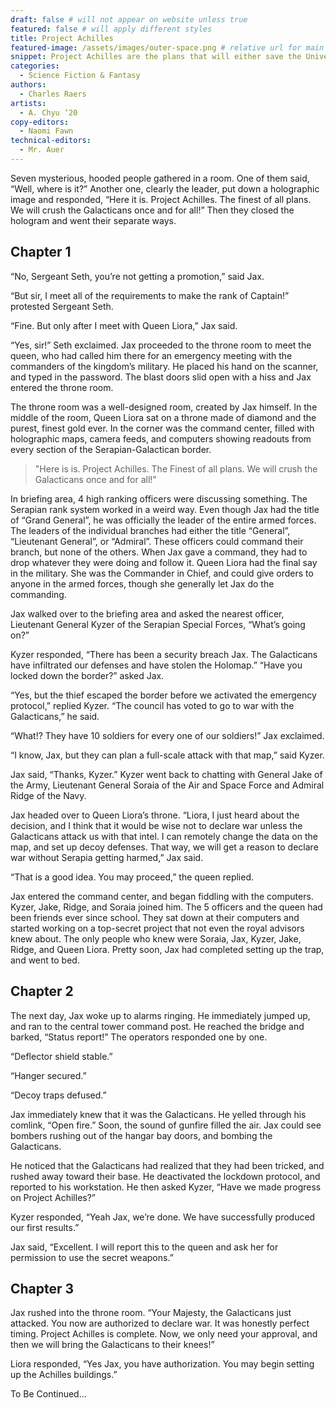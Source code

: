 ```yaml
---
draft: false # will not appear on website unless true
featured: false # will apply different styles
title: Project Achilles
featured-image: /assets/images/outer-space.png # relative url for main image must begin with "/"
snippet: Project Achilles are the plans that will either save the Universe, or be its downfall. Which is it? This science fiction thriller set in Space will have you questioning just what is the definition of good and evil.
categories:
  - Science Fiction & Fantasy
authors:
  - Charles Raers
artists:
  - A. Chyu ‘20
copy-editors:
  - Naomi Fawn
technical-editors:
  - Mr. Auer
---
```

Seven mysterious, hooded people gathered in a room. One of them said, “Well, where is it?” Another one, clearly the leader, put down a holographic image and responded, “Here it is. Project Achilles. The finest of all plans. We will crush the Galacticans once and for all!” Then they closed the hologram and went their separate ways.

## Chapter 1

“No, Sergeant Seth, you’re not getting a promotion,” said Jax.

“But sir, I meet all of the requirements to make the rank of Captain!” protested Sergeant Seth.

“Fine. But only after I meet with Queen Liora,” Jax said.

“Yes, sir!” Seth exclaimed. Jax proceeded to the throne room to meet the queen, who had called him there for an emergency meeting with the commanders of the kingdom’s military. He placed his hand on the scanner, and typed in the password. The blast doors slid open with a hiss and Jax entered the throne room.

The throne room was a well-designed room, created by Jax himself. In the middle of the room, Queen Liora sat on a throne made of diamond and the purest, finest gold ever. In the corner was the command center, filled with holographic maps, camera feeds, and computers showing readouts from every section of the Serapian-Galactican border.

> "Here is is. Project Achilles. The Finest of all plans. We will crush the Galacticans once and for all!"

In briefing area, 4 high ranking officers were discussing something. The Serapian rank system worked in a weird way. Even though Jax had the title of “Grand General”, he was officially the leader of the entire armed forces. The leaders of the individual branches had either the title “General”,  “Lieutenant General”, or “Admiral”. These officers could command their branch, but none of the others. When Jax gave a command, they had to drop whatever they were doing and follow it. Queen Liora had the final say in the military. She was the Commander in Chief, and could give orders to anyone in the armed forces, though she generally let Jax do the commanding.

Jax walked over to the briefing area and asked the nearest officer, Lieutenant General Kyzer of the Serapian Special Forces, “What’s going on?”

Kyzer responded, “There has been a security breach Jax. The Galacticans have infiltrated our defenses and have stolen the Holomap.” “Have you locked down the border?” asked Jax.

“Yes, but the thief escaped the border before we activated the emergency protocol,” replied Kyzer. “The council has voted to go to war with the Galacticans,” he said.

“What!? They have 10 soldiers for every one of our soldiers!” Jax exclaimed.

“I know, Jax, but they can plan a full-scale attack with that map,” said Kyzer.

Jax said, “Thanks, Kyzer.” Kyzer went back to chatting with General Jake of the Army, Lieutenant General Soraia of the Air and Space Force and Admiral Ridge of the Navy.

Jax headed over to Queen Liora’s throne. “Liora, I just heard about the decision, and I think that it would be wise not to declare war unless the Galacticans attack us with that intel. I can remotely change the data on the map, and set up decoy defenses. That way, we will get a reason to declare war without Serapia getting harmed,” Jax said.

“That is a good idea. You may proceed,” the queen replied.

Jax entered the command center, and began fiddling with the computers. Kyzer, Jake, Ridge, and Soraia joined him. The 5 officers and the queen had been friends ever since school. They sat down at their computers and started working on a top-secret project that not even the royal advisors knew about. The only people who knew were Soraia, Jax, Kyzer, Jake, Ridge, and Queen Liora. Pretty soon, Jax had completed setting up the trap, and went to bed.

## Chapter 2

The next day, Jax woke up to alarms ringing. He immediately jumped up, and ran to the central tower command post. He reached the bridge and barked, “Status report!” The operators responded one by one.

“Deflector shield stable.”

“Hanger secured.”

“Decoy traps defused.”

Jax immediately knew that it was the Galacticans. He yelled through his comlink, “Open fire.” Soon, the sound of gunfire filled the air. Jax could see bombers rushing out of the hangar bay doors, and bombing the Galacticans.

He noticed that the Galacticans had realized that they had been tricked, and rushed away toward their base. He deactivated the lockdown protocol, and reported to his workstation. He then asked Kyzer, “Have we made progress on Project Achilles?”

Kyzer responded, “Yeah Jax, we’re done. We have successfully produced our first results.”

Jax said, “Excellent. I will report this to the queen and ask her for permission to use the  secret weapons.”

## Chapter 3

Jax rushed into the throne room. “Your Majesty, the Galacticans just attacked. You now are authorized to declare war. It was honestly perfect timing. Project Achilles is complete. Now, we only need your approval, and then we will bring the Galacticans to their knees!”

Liora responded, “Yes Jax, you have authorization. You may begin setting up the Achilles buildings.”

To Be Continued…